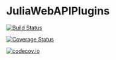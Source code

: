 # JuliaWebAPIPlugins

[![Build Status](https://travis-ci.org/tanmaykm/JuliaWebAPIPlugins.jl.svg?branch=master)](https://travis-ci.org/tanmaykm/JuliaWebAPIPlugins.jl)

[![Coverage Status](https://coveralls.io/repos/tanmaykm/JuliaWebAPIPlugins.jl/badge.svg?branch=master&service=github)](https://coveralls.io/github/tanmaykm/JuliaWebAPIPlugins.jl?branch=master)

[![codecov.io](http://codecov.io/github/tanmaykm/JuliaWebAPIPlugins.jl/coverage.svg?branch=master)](http://codecov.io/github/tanmaykm/JuliaWebAPIPlugins.jl?branch=master)
